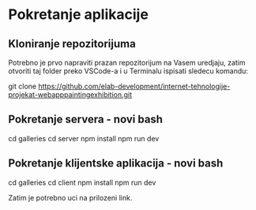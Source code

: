 # Pokretanje aplikacije

## Kloniranje repozitorijuma

Potrebno je prvo napraviti prazan repozitorijum na Vasem uredjaju, zatim otvoriti taj folder preko VSCode-a i u Terminalu ispisati sledecu komandu:

git clone https://github.com/elab-development/internet-tehnologije-projekat-webapppaintingexhibition.git

## Pokretanje servera - novi bash

cd galleries
cd server
npm install
npm run dev

## Pokretanje klijentske aplikacija - novi bash

cd galleries
cd client
npm install
npm run dev

Zatim je potrebno uci na prilozeni link.
